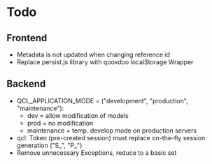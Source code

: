 Todo
====

Frontend
--------

- Metadata is not updated when changing reference id
- Replace persist.js library with qooxdoo localStorage Wrapper

Backend
-------

- QCL_APPLICATION_MODE = ("development", "production", "maintenance"):
  - dev = allow modification of models
  - prod = no modification
  - maintenance = temp. develop mode on production servers
- qcl: Token (pre-created session) must replace on-the-fly session generation ("S_", "P_")
- Remove unnecessary Exceptions, reduce to a basic set
